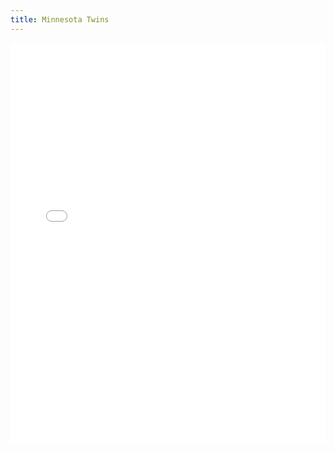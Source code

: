 ```yaml
---
title: Minnesota Twins
---
```


<iframe id="igraph" scrolling="no" style="border:none;" seamless="seamless" src="/plots/MLB/MIN.html" height="640" width="100%"></iframe>